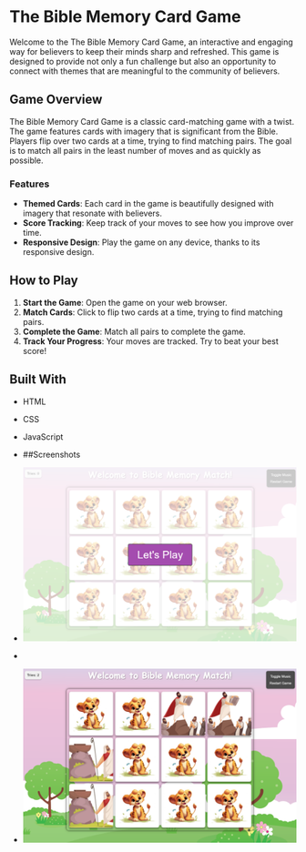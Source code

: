 # The Bible Memory Card Game

Welcome to the The Bible Memory Card Game, an interactive and engaging way for believers to keep their minds sharp and refreshed. This game is designed to provide not only a fun challenge but also an opportunity to connect with themes that are meaningful to the community of believers.

## Game Overview

The Bible Memory Card Game is a classic card-matching game with a twist. The game features cards with imagery that is significant from the Bible. Players flip over two cards at a time, trying to find matching pairs. The goal is to match all pairs in the least number of moves and as quickly as possible.

### Features

- **Themed Cards**: Each card in the game is beautifully designed with imagery that resonate with believers.
- **Score Tracking**: Keep track of your moves to see how you improve over time.
- **Responsive Design**: Play the game on any device, thanks to its responsive design.

## How to Play

1. **Start the Game**: Open the game on your web browser.
2. **Match Cards**: Click to flip two cards at a time, trying to find matching pairs.
3. **Complete the Game**: Match all pairs to complete the game.
4. **Track Your Progress**: Your moves are tracked. Try to beat your best score!

## Built With

- HTML
- CSS
- JavaScript

- ##Screenshots

- ![Title screen](https://raw.githubusercontent.com/johnmwahl/memory-game/main/Screenshots/startup-page.png)
- 
- ![Game screen](https://raw.githubusercontent.com/johnmwahl/memory-game/main/Screenshots/game.png)
